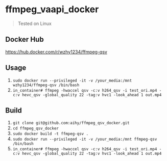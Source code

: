 # ffmpeg_vaapi_docker

> Tested on Linux

## Docker Hub

https://hub.docker.com/r/wzhy1234/ffmpeg-qsv

## Usage

1. `sudo docker run --privileged -it -v /your_media:/mnt wzhy1234/ffmpeg-qsv /bin/bash`
2. `in_container# ffmpeg -hwaccel qsv -c:v h264_qsv -i test_ori.mp4 -c:v hevc_qsv -global_quality 22 -tag:v hvc1 -look_ahead 1 out.mp4`

## Build

1. `git clone git@github.com:aihy/ffmpeg_qsv_docker.git`
2. `cd ffmpeg_qsv_docker`
3. `sudo docker build -t ffmpeg-qsv .`
4. `sudo docker run --privileged -it -v /your_media:/mnt ffmpeg-qsv /bin/bash`
5. `in_container# ffmpeg -hwaccel qsv -c:v h264_qsv -i test_ori.mp4 -c:v hevc_qsv -global_quality 22 -tag:v hvc1 -look_ahead 1 out.mp4`
